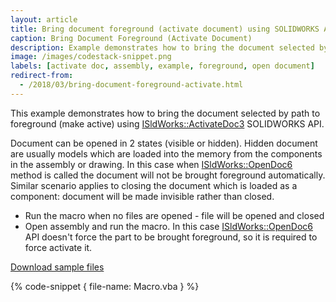 ```yaml
---
layout: article
title: Bring document foreground (activate document) using SOLIDWORKS API
caption: Bring Document Foreground (Activate Document)
description: Example demonstrates how to bring the document selected by path to foreground (make active)
image: /images/codestack-snippet.png
labels: [activate doc, assembly, example, foreground, open document]
redirect-from:
  - /2018/03/bring-document-foreground-activate.html
---
```

This example demonstrates how to bring the document selected by path to foreground (make active) using [ISldWorks::ActivateDoc3](http://help.solidworks.com/2018/english/api/sldworksapi/solidworks.interop.sldworks~solidworks.interop.sldworks.isldworks~activatedoc3.html) SOLIDWORKS API.

Document can be opened in 2 states (visible or hidden). Hidden document are usually models which are loaded into the memory from the components in the assembly or drawing. In this case when [ISldWorks::OpenDoc6](http://help.solidworks.com/2017/english/api/sldworksapi/solidworks.interop.sldworks~solidworks.interop.sldworks.isldworks~opendoc6.html) method is called the document will not be brought foreground automatically. Similar scenario applies to closing the document which is loaded as a component: document will be made invisible rather than closed.

* Run the macro when no files are opened - file will be opened and closed
* Open assembly and run the macro. In this case [ISldWorks::OpenDoc6](http://help.solidworks.com/2017/english/api/sldworksapi/solidworks.interop.sldworks~solidworks.interop.sldworks.isldworks~opendoc6.html) API doesn't force the part to be brought foreground, so it is required to force activate it.

[Download sample files](SimpleBox.zip)

{% code-snippet { file-name: Macro.vba } %}